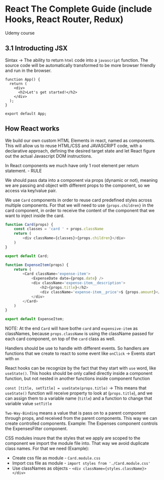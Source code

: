 # React The Complete Guide (include Hooks, React Router, Redux)

Udemy course

## 3.1 Introducting JSX

Sintax -> The ability to return `html` code into a `javascript` function.
The source code will be automatically transformed to be more browser friendly and run in the browser.

```javacript
function App() {
  return (
    <div>
      <h2>Let's get started!</h2>
    </div>
  );
}

export default App;
```

## How React works

We build our own custom HTML Elements in react, named as components. This will allow us to reuse HTML/CSS and JAVASCRIPT code, with a declarative approach, defining the desired target state and let React figure out the actual Javascript DOM instructions.

In React components we much have only 1 root element per return statement. - RULE

We should pass data into a component via props (dynamic or not), meaning we are passing and object with different props to the component, so we access via key/value pair.

We use `Card` components in order to reuse card predefined styles across multiple components. For that we will need to use `{props.children}` in the card component, in order to receive the content of the component that we want to inject inside the card.

```javascript
function Card(props) {
    const classes = 'card ' + props.className
    return (
        <div className={classes}>{props.children}</div>
    )
}

export default Card;
```

```javascript
function ExpenseItem(props) {
    return (
        <Card className='expense-item'>
            <ExpenseDate date={props.date} />
            <div className='expense-item__description'>
                <h2>{props.title}</h2>
                <div className='expense-item__price'>$ {props.amount}</div>
            </div>
        </Card>
    )
}

export default ExpenseItem;
```

NOTE: At the end `Card` will have bothe `card` and `expensive-item` as classNames, because `props.className` is using the className passed for each card component, on top of the `card` class as well.

Handlers should be use to handle with different events. So handlers are functions that we create to react to some event like `onClick` -> Events start with `on`

React hooks can be recognize by the fact that they start with `use` word, like `useState()`. This hooks should be only called directly inside a component function, but not nested in another functions inside component function

`const [title, setTitle] = useState(props.title)` -> This means that `useState()` function will receive property to look at (`props.title`), and we can assign them to a variable name (`title`) and a function to change that variable value `setTitle`

`Two-Way-Binding` means a value that is pass on to a parent component through props, and received from the parent components. This way we can create controlled components. Example: The Expenses component controls the ExpensesFilter component.

CSS modules insure that the styles that we apply are scoped to the component we import the module file into. That way we avoid duplicate class names.
For that we need (Example):

- Create css file as module - `Card.module.css`
- Import css file as module - `import styles from './Card.module.css'`
- Use classNames as objects - `<div className={styles.className}> </div>`

